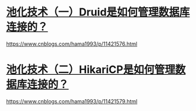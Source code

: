 # [池化技术（一）Druid是如何管理数据库连接的？](https://www.cnblogs.com/hama1993/p/11421576.html)

https://www.cnblogs.com/hama1993/p/11421576.html



# [池化技术（二）HikariCP是如何管理数据库连接的？](https://www.cnblogs.com/hama1993/p/11421579.html)

https://www.cnblogs.com/hama1993/p/11421579.html







